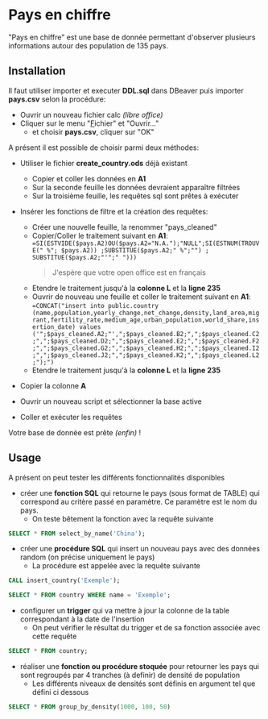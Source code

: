 ﻿

# Pays en chiffre

"Pays en chiffre" est une base de donnée permettant d'observer plusieurs informations autour des population de 135 pays.

## Installation

Il faut utiliser importer et executer **DDL.sql** dans DBeaver puis importer **pays.csv** selon la procédure:
- Ouvrir un nouveau fichier calc *(libre office)*
- Cliquer sur le menu "<u>F</u>ichier" et "Ouvrir..."
	- et choisir **pays.csv**, cliquer sur "OK"

A présent il est possible de choisir parmi deux méthodes:

- Utiliser le fichier **create_country.ods** déjà existant
	- Copier et coller les données en **A1**
	- Sur la seconde feuille les données devraient apparaître filtrées
	- Sur la troisième feuille, les requêtes sql sont prêtes à exécuter

- Insérer les fonctions de filtre et la création des requêtes:
	- Créer une nouvelle feuille, la renommer "pays_cleaned"
	- Copier/Coller le traitement suivant en **A1**: ```=SI(ESTVIDE($pays.A2)OU($pays.A2="N.A.");"NULL";SI(ESTNUM(TROUVE(" %"; $pays.A2)) ;SUBSTITUE($pays.A2;" %";"") ; SUBSTITUE($pays.A2;"'";" ")))```
		> J'espère que votre open office est en français
	- Etendre le traitement jusqu'à la **colonne L** et la **ligne 235** 
	- Ouvrir de nouveau une feuille et coller le traitement suivant en **A1**: ```=CONCAT("insert into public.country (name,population,yearly_change,net_change,density,land_area,migrant,fertility_rate,medium_age,urban_population,world_share,insertion_date) values ('";$pays_cleaned.A2;"',";$pays_cleaned.B2;",";$pays_cleaned.C2;",";$pays_cleaned.D2;",";$pays_cleaned.E2;",";$pays_cleaned.F2;",";$pays_cleaned.G2;",";$pays_cleaned.H2;",";$pays_cleaned.I2;",";$pays_cleaned.J2;",";$pays_cleaned.K2;",";$pays_cleaned.L2;");")```
	- Etendre le traitement jusqu'à la **colonne L** et la **ligne 235**

- Copier la colonne **A** 
- Ouvrir un nouveau script et sélectionner la base active 
- Coller et exécuter les requêtes

Votre base de donnée est prête *(enfin)* !

## Usage

A présent on peut tester les différents fonctionnalités disponibles

-   créer une  **fonction SQL**  qui retourne le pays (sous format de TABLE) qui correspond au critère passé en paramètre. Ce paramètre est le nom du pays.
	- On teste bêtement la fonction avec la requête suivante
```SQL
SELECT * FROM select_by_name('China');
```
-   créer une  **procédure SQL**  qui insert un nouveau pays avec des données random (on précise uniquement le pays)
	- La procédure est appelée avec la requête suivante
```SQL
CALL insert_country('Exemple');

SELECT * FROM country WHERE name = 'Exemple';
```
-   configurer un  **trigger**  qui va mettre à jour la colonne de la table correspondant à la date de l'insertion
	- On peut vérifier le résultat du trigger et de sa fonction associée avec cette requête
```SQL
SELECT * FROM country;
```
-   réaliser une  **fonction ou procédure stoquée**  pour retourner les pays qui sont regroupés par 4 tranches (à definir) de densité de population
	- Les différents niveaux de densités sont définis en argument tel que défini ci dessous 
```SQL
SELECT * FROM group_by_density(1000, 100, 50)
```
